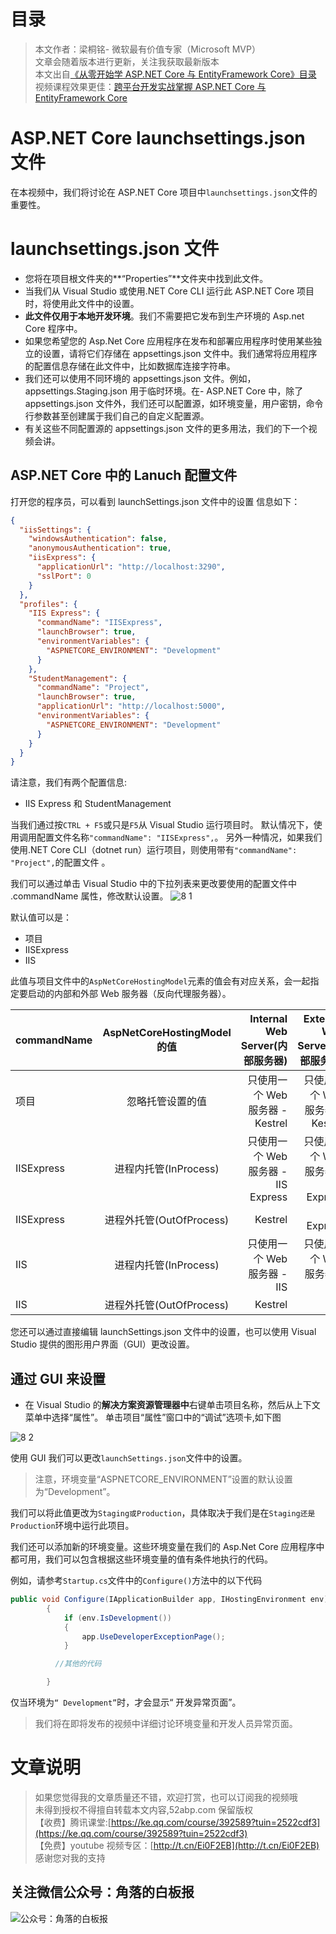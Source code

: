 # 目录

> 本文作者：梁桐铭- 微软最有价值专家（Microsoft MVP） </br>
> 文章会随着版本进行更新，关注我获取最新版本 </br>
> 本文出自[《从零开始学 ASP.NET Core 与 EntityFramework Core》目录](https://www.52abp.com/Wiki/mvc/latest) </br>
> 视频课程效果更佳：[跨平台开发实战掌握 ASP.NET Core 与 EntityFramework Core
> ](https://www.52abp.com/College/Course/1) </br>

# ASP.NET Core launchsettings.json 文件

在本视频中，我们将讨论在 ASP.NET Core 项目中`launchsettings.json`文件的重要性。

# launchsettings.json 文件

- 您将在项目根文件夹的**“Properties”**文件夹中找到此文件。
- 当我们从 Visual Studio 或使用.NET Core CLI 运行此 ASP.NET Core 项目时，将使用此文件中的设置。
- **此文件仅用于本地开发环境**。我们不需要把它发布到生产环境的 Asp.net Core 程序中。
- 如果您希望您的 Asp.Net Core 应用程序在发布和部署应用程序时使用某些独立的设置，请将它们存储在
  appsettings.json 文件中。我们通常将应用程序的配置信息存储在此文件中，比如数据库连接字符串。
- 我们还可以使用不同环境的 appsettings.json 文件。例如，appsettings.Staging.json 用于临时环境。在- ASP.NET Core 中，除了 appsettings.json 文件外，我们还可以配置源，如环境变量，用户密钥，命令行参数甚至创建属于我们自己的自定义配置源。
- 有关这些不同配置源的 appsettings.json 文件的更多用法，我们的下一个视频会讲。

## ASP.NET Core 中的 Lanuch 配置文件

打开您的程序员，可以看到 launchSettings.json 文件中的设置 信息如下：

```json
{
  "iisSettings": {
    "windowsAuthentication": false,
    "anonymousAuthentication": true,
    "iisExpress": {
      "applicationUrl": "http://localhost:3290",
      "sslPort": 0
    }
  },
  "profiles": {
    "IIS Express": {
      "commandName": "IISExpress",
      "launchBrowser": true,
      "environmentVariables": {
        "ASPNETCORE_ENVIRONMENT": "Development"
      }
    },
    "StudentManagement": {
      "commandName": "Project",
      "launchBrowser": true,
      "applicationUrl": "http://localhost:5000",
      "environmentVariables": {
        "ASPNETCORE_ENVIRONMENT": "Development"
      }
    }
  }
}
```

请注意，我们有两个配置信息:

- IIS Express 和 StudentManagement

当我们通过按`CTRL + F5`或只是`F5`从 Visual Studio 运行项目时。
默认情况下，使用调用配置文件名称`"commandName": "IISExpress",`。
另外一种情况，如果我们使用.NET Core CLI（dotnet run）运行项目，则使用带有`"commandName": "Project",`的配置文件 。

我们可以通过单击 Visual Studio 中的下拉列表来更改要使用的配置文件中 .commandName 属性，修改默认设置。
![8 1](images/8-1.png)


默认值可以是：

- 项目
- IISExpress
- IIS

此值与项目文件中的`AspNetCoreHostingModel`元素的值会有对应关系，会一起指定要启动的内部和外部 Web 服务器（反向代理服务器）。

| commandName | AspNetCoreHostingModel 的值 |     Internal Web Server(内部服务器) |     External Web Server(外部服务器) |
| ----------- | :-------------------------: | ----------------------------------: | ----------------------------------: |
| 项目        |      忽略托管设置的值       |     只使用一个 Web 服务器 - Kestrel |     只使用一个 Web 服务器 - Kestrel |
| IISExpress  |    进程内托管(InProcess)    | 只使用一个 Web 服务器 - IIS Express | 只使用一个 Web 服务器 - IIS Express |
| IISExpress  |  进程外托管(OutOfProcess)   |                             Kestrel |                         IIS Express |
| IIS         |    进程内托管(InProcess)    |         只使用一个 Web 服务器 - IIS |         只使用一个 Web 服务器 - IIS |
| IIS         |  进程外托管(OutOfProcess)   |                             Kestrel |                                 IIS |

您还可以通过直接编辑 launchSettings.json 文件中的设置，也可以使用 Visual Studio 提供的图形用户界面（GUI）更改设置。

## 通过 GUI 来设置

- 在 Visual Studio 的**解决方案资源管理器中**右键单击项目名称，然后从上下文菜单中选择“属性”。
  单击项目“属性”窗口中的“调试”选项卡,如下图

![8 2](images/8-2.png)



使用 GUI 我们可以更改`launchSettings.json`文件中的设置。

> 注意，环境变量“ASPNETCORE_ENVIRONMENT”设置的默认设置为“Development”。

我们可以将此值更改为`Staging或Production`，具体取决于我们是在`Staging还是Production`环境中运行此项目。

我们还可以添加新的环境变量。这些环境变量在我们的 Asp.Net Core 应用程序中都可用，我们可以包含根据这些环境变量的值有条件地执行的代码。

例如，请参考`Startup.cs`文件中的`Configure()`方法中的以下代码

```csharp
public void Configure(IApplicationBuilder app, IHostingEnvironment env)
        {
            if (env.IsDevelopment())
            {
                app.UseDeveloperExceptionPage();
            }

          //其他的代码

        }
```

仅当环境为`“ Development”`时，才会显示“ 开发异常页面”。

> 我们将在即将发布的视频中详细讨论环境变量和开发人员异常页面。

# 文章说明

> 如果您觉得我的文章质量还不错，欢迎打赏，也可以订阅我的视频哦 </br>
> 未得到授权不得擅自转载本文内容,52abp.com 保留版权 </br>
> 【收费】腾讯课堂:[https://ke.qq.com/course/392589?tuin=2522cdf3](https://ke.qq.com/course/392589?tuin=2522cdf3) </br>
> 【免费】youtube 视频专区：[http://t.cn/Ei0F2EB](http://t.cn/Ei0F2EB) </br>
> 感谢您对我的支持

 

## 关注微信公众号：角落的白板报



![公众号：角落的白板报](images/jiaoluowechat.png)
